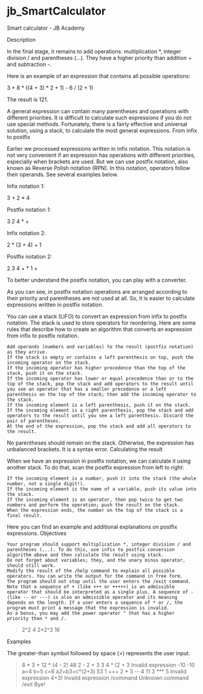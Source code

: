 # jb_SmartCalculator
Smart calculator - JB Academy

Description

In the final stage, it remains to add operations: multiplication *, integer division / and parentheses (...). They have a higher priority than addition + and subtraction -.

Here is an example of an expression that contains all possible operations:

3 + 8 * ((4 + 3) * 2 + 1) - 6 / (2 + 1)

The result is 121.

A general expression can contain many parentheses and operations with different priorities. It is difficult to calculate such expressions if you do not use special methods. Fortunately, there is a fairly effective and universal solution, using a stack, to calculate the most general expressions.
From infix to postfix

Earlier we processed expressions written in infix notation. This notation is not very convenient if an expression has operations with different priorities, especially when brackets are used. But we can use postfix notation, also known as Reverse Polish notation (RPN). In this notation, operators follow their operands. See several examples below.

Infix notation 1:

3 + 2 * 4

Postfix notation 1:

3 2 4 * +

Infix notation 2:

2 * (3 + 4) + 1

Postfix notation 2:

2 3 4 + * 1 +

To better understand the postfix notation, you can play with a converter.

As you can see, in postfix notation operations are arranged according to their priority and parentheses are not used at all. So, it is easier to calculate expressions written in postfix notation.

You can use a stack (LIFO) to convert an expression from infix to postfix notation. The stack is used to store operators for reordering. Here are some rules that describe how to create an algorithm that converts an expression from infix to postfix notation.

    Add operands (numbers and variables) to the result (postfix notation) as they arrive.
    If the stack is empty or contains a left parenthesis on top, push the incoming operator on the stack.
    If the incoming operator has higher precedence than the top of the stack, push it on the stack.
    If the incoming operator has lower or equal precedence than or to the top of the stack, pop the stack and add operators to the result until you see an operator that has a smaller precedence or a left parenthesis on the top of the stack; then add the incoming operator to the stack.
    If the incoming element is a left parenthesis, push it on the stack.
    If the incoming element is a right parenthesis, pop the stack and add operators to the result until you see a left parenthesis. Discard the pair of parentheses.
    At the end of the expression, pop the stack and add all operators to the result.

No parentheses should remain on the stack. Otherwise, the expression has unbalanced brackets. It is a syntax error.
Calculating the result

When we have an expression in postfix notation, we can calculate it using another stack. To do that, scan the postfix expression from left to right:

    If the incoming element is a number, push it into the stack (the whole number, not a single digit!).
    If the incoming element is the name of a variable, push its value into the stack.
    If the incoming element is an operator, then pop twice to get two numbers and perform the operation; push the result on the stack.
    When the expression ends, the number on the top of the stack is a final result.

Here you can find an example and additional explanations on postfix expressions.
Objectives

    Your program should support multiplication *, integer division / and parentheses (...). To do this, use infix to postfix conversion algorithm above and then calculate the result using stack.
    Do not forget about variables; they, and the unary minus operator, should still work.
    Modify the result of the /help command to explain all possible operators. You can write the output for the command in free form.
    The program should not stop until the user enters the /exit command.
    Note that a sequence of + (like +++ or +++++) is an admissible operator that should be interpreted as a single plus. A sequence of - (like -- or ---) is also an admissible operator and its meaning depends on the length. If a user enters a sequence of * or /, the program must print a message that the expression is invalid.
    As a bonus, you may add the power operator ^ that has a higher priority than * and /.

> 2^2
4
> 2*2^3
16

Examples

The greater-than symbol followed by space (>) represents the user input.

> 8 * 3 + 12 * (4 - 2)
48
> 2 - 2 + 3
3
> 4 * (2 + 3
Invalid expression
> -10
-10
> a=4
> b=5
> c=6
> a*2+b*3+c*(2+3)
53
> 1 +++ 2 * 3 -- 4
11
> 3 *** 5
Invalid expression
> 4+3)
Invalid expression
> /command
Unknown command
> /exit
Bye!
